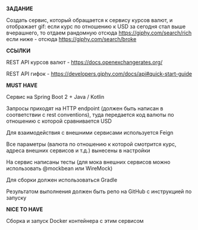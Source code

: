 **ЗАДАНИЕ**

Создать сервис, который обращается к сервису курсов валют, и отображает gif:
если курс по отношению к USD за сегодня стал выше вчерашнего, то отдаем рандомную отсюда https://giphy.com/search/rich
если ниже - отсюда https://giphy.com/search/broke

**ССЫЛКИ**

REST API курсов валют - https://docs.openexchangerates.org/

REST API гифок - https://developers.giphy.com/docs/api#quick-start-guide

**MUST HAVE**

Сервис на Spring Boot 2 + Java / Kotlin

Запросы приходят на HTTP endpoint (должен быть написан в соответствии с rest conventions), туда передается код валюты по отношению с которой сравнивается USD

Для взаимодействия с внешними сервисами используется Feign

Все параметры (валюта по отношению к которой смотрится курс, адреса внешних сервисов и т.д.) вынесены в настройки

На сервис написаны тесты (для мока внешних сервисов можно использовать @mockbean или WireMock)

Для сборки должен использоваться Gradle

Результатом выполнения должен быть репо на GitHub с инструкцией по запуску

**NICE TO HAVE**

Сборка и запуск Docker контейнера с этим сервисом